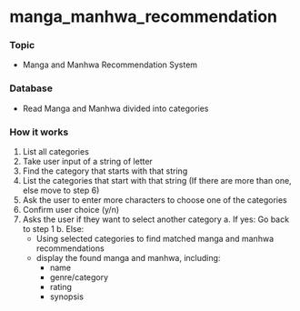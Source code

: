 # manga_manhwa_recommendation

### Topic
- Manga and Manhwa Recommendation System

### Database
- Read Manga and Manhwa divided into categories

### How it works
1. List all categories
2. Take user input of a string of letter
3. Find the category that starts with that string
4. List the categories that start with that string (If there are more than one, else move to step 6)
5. Ask the user to enter more characters to choose one of the categories
6. Confirm user choice (y/n)
7. Asks the user if they want to select another category
a. If yes: Go back to step 1
b. Else:
    - Using selected categories to find matched manga and manhwa recommendations
    - display the found manga and manhwa, including:
      - name
      - genre/category
      - rating
      - synopsis


